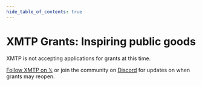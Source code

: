 ```yaml
---
hide_table_of_contents: true
---
```


# XMTP Grants: Inspiring public goods

XMTP is not accepting applications for grants at this time. 

[Follow XMTP on 𝕏](https://x.com/xmtp_) or join the community on [Discord](https://discord.gg/xmtp) for updates on when grants may reopen.
